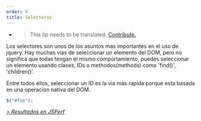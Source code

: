 ```yaml
---
order: 9
title: Selectores
---
```


* > This tip needs to be translated. [Contribute.](https://github.com/zenorocha/browser-diet/blob/master/src/documents/jquery/es/selectors.html.md)

Los selectores son unos de los asuntos mas importantes en el uso de jquery. Hay muchas vias de seleccionar un elemento del DOM, pero no significa que todas tengan el mismo comportamiento, puedes seleccionar un elemento usando clases, IDs o methodos(methods) como 'find()', 'children()'.

Entre todos ellos, seleccionar un ID es la via más rapida porque esta basada en una operacion nativa del DOM.

```js
$("#foo");
```

*[> Resultados en JSPerf](http://jsperf.com/browser-diet-jquery-selectors)*
